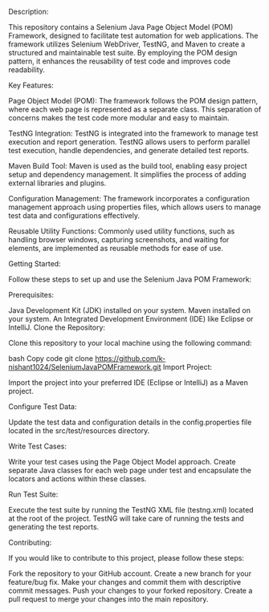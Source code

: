 Description:

This repository contains a Selenium Java Page Object Model (POM) Framework, designed to facilitate test automation for web applications. The framework utilizes Selenium WebDriver, TestNG, and Maven to create a structured and maintainable test suite. By employing the POM design pattern, it enhances the reusability of test code and improves code readability.

Key Features:

Page Object Model (POM): The framework follows the POM design pattern, where each web page is represented as a separate class. This separation of concerns makes the test code more modular and easy to maintain.

TestNG Integration: TestNG is integrated into the framework to manage test execution and report generation. TestNG allows users to perform parallel test execution, handle dependencies, and generate detailed test reports.

Maven Build Tool: Maven is used as the build tool, enabling easy project setup and dependency management. It simplifies the process of adding external libraries and plugins.

Configuration Management: The framework incorporates a configuration management approach using properties files, which allows users to manage test data and configurations effectively.

Reusable Utility Functions: Commonly used utility functions, such as handling browser windows, capturing screenshots, and waiting for elements, are implemented as reusable methods for ease of use.

Getting Started:

Follow these steps to set up and use the Selenium Java POM Framework:

Prerequisites:

Java Development Kit (JDK) installed on your system.
Maven installed on your system.
An Integrated Development Environment (IDE) like Eclipse or IntelliJ.
Clone the Repository:

Clone this repository to your local machine using the following command:

bash
Copy code
git clone https://github.com/k-nishant1024/SeleniumJavaPOMFramework.git
Import Project:

Import the project into your preferred IDE (Eclipse or IntelliJ) as a Maven project.

Configure Test Data:

Update the test data and configuration details in the config.properties file located in the src/test/resources directory.

Write Test Cases:

Write your test cases using the Page Object Model approach. Create separate Java classes for each web page under test and encapsulate the locators and actions within these classes.

Run Test Suite:

Execute the test suite by running the TestNG XML file (testng.xml) located at the root of the project. TestNG will take care of running the tests and generating the test reports.

Contributing:

If you would like to contribute to this project, please follow these steps:

Fork the repository to your GitHub account.
Create a new branch for your feature/bug fix.
Make your changes and commit them with descriptive commit messages.
Push your changes to your forked repository.
Create a pull request to merge your changes into the main repository.
